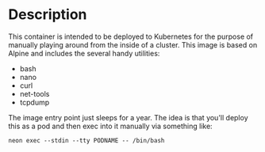 # Description

This container is intended to be deployed to Kubernetes for the purpose of manually playing
around from the inside of a cluster.  This image is based on Alpine and includes the several
handy utilities:

* bash 
* nano 
* curl 
* net-tools 
* tcpdump

The image entry point just sleeps for a year.  The idea is that you'll deploy this as a pod
and then exec into it manually via something like:

```
neon exec --stdin --tty PODNAME -- /bin/bash
```
